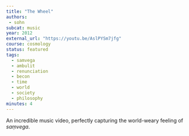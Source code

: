 ```yaml
---
title: "The Wheel"
authors:
 - sohn
subcat: music
year: 2012
external_url: "https://youtu.be/AslPYSm7jfg"
course: cosmology
status: featured
tags:
  - samvega
  - ambulit
  - renunciation
  - becon
  - time
  - world
  - society
  - philosophy
minutes: 4
---
```


An incredible music video, perfectly capturing the world-weary feeling of *saṃvega*.
